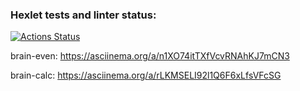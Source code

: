 ### Hexlet tests and linter status:
[![Actions Status](https://github.com/AlexeyRatnichkin/frontend-project-44/workflows/hexlet-check/badge.svg)](https://github.com/AlexeyRatnichkin/frontend-project-44/actions)

brain-even:
https://asciinema.org/a/n1XO74itTXfVcvRNAhKJ7mCN3

brain-calc:
https://asciinema.org/a/rLKMSELI92l1Q6F6xLfsVFcSG

